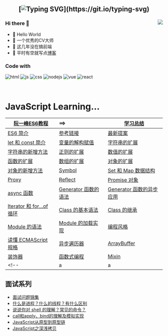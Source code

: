<h2 align="center">

[![Typing SVG](https://readme-typing-svg.herokuapp.com?font='Comfortaa'&color=%23268F77&size=30&center=true&vCenter=true&height=30&lines=console.log(%22Hello%20World%22);Welcome+to+my+profile+!)](https://git.io/typing-svg)
 
</h2>

<img align="right" src="https://github-readme-stats.vercel.app/api?username=ytking&show_icons=true">

### Hi there 👋
- 🤝 Hello World
- 🤣 一个优秀的CV大师
- 👀 这几年没在搞前端
- 🌈 平时有空就写点[博客](http://www.whyta.cn/)



### Code with
![html](https://img.shields.io/badge/-HTML5-E34F26?style=flat-square&logo=html5&logoColor=white)
![js](https://img.shields.io/badge/-JavaScript-oringe?style=flat-square&logo=javascript)
![css](https://img.shields.io/badge/-CSS3-1572B6?style=flat-square&logo=css3)
![nodejs](https://img.shields.io/badge/node-yellow)
![vue](https://img.shields.io/badge/vue-%2342b883)
![react](https://img.shields.io/badge/react-%23087EA4)

<!--
**ytking** is a ✨ _special_ ✨ repository because its `README.md` (this file) appears on your GitHub profile.

Here are some ideas to get you started:

- 🔭🚀💪🍭🌍 I’m currently working on ...
- 🌱 I’m currently learning ...
- 👯 I’m looking to collaborate on ...
- 🤔 I’m looking for help with ...
- 💬 Ask me about ...
- 📫 How to reach me: ...
- 😄 Pronouns: ...
- ⚡ Fun fact: ...
-->
<br />

<h1>JavaScript Learning...</h1> 

<!-- ### 阮一峰老师的 [ES6 入门教程](http://es6.ruanyifeng.com/) -->

| [阮一峰ES6教程](http://es6.ruanyifeng.com/) | ==> | [学习总结](https://github.com/ytking/ytking/blob/master/docs/ES6%20%E6%95%99%E7%A8%8B%2F33.ES6%E5%AD%A6%E4%B9%A0%E6%80%BB%E7%BB%93.md) |
|--------| :---------|--------|
| [ES6 简介](https://github.com/ytking/ytking/blob/master/docs/ES6%20%E6%95%99%E7%A8%8B/01.ECMAScript%206%20%E7%AE%80%E4%BB%8B.md) | [参考链接](https://github.com/ytking/ytking/blob/master/docs/ES6%20%E6%95%99%E7%A8%8B/34.%E5%8F%82%E8%80%83%E9%93%BE%E6%8E%A5.md)  |	[最新提案](https://github.com/ytking/ytking/blob/master/docs/ES6%20%E6%95%99%E7%A8%8B/29.%E6%9C%80%E6%96%B0%E6%8F%90%E6%A1%88.md) |
| [let 和 const 简介](https://github.com/ytking/ytking/blob/master/docs/ES6%20%E6%95%99%E7%A8%8B/02.let%20%E5%92%8C%20const%20%E5%91%BD%E4%BB%A4.md) | [变量的解构赋值](https://github.com/ytking/ytking/blob/master/docs/ES6%20%E6%95%99%E7%A8%8B/03.%E5%8F%98%E9%87%8F%E7%9A%84%E8%A7%A3%E6%9E%84%E8%B5%8B%E5%80%BC.md) | [字符串的扩展](https://github.com/ytking/ytking/blob/master/docs/ES6%20%E6%95%99%E7%A8%8B/04.%E5%AD%97%E7%AC%A6%E4%B8%B2%E7%9A%84%E6%89%A9%E5%B1%95.md)|
|[字符串的新增方法](https://github.com/ytking/ytking/blob/master/docs/ES6%20%E6%95%99%E7%A8%8B/05.%E5%AD%97%E7%AC%A6%E4%B8%B2%E7%9A%84%E6%96%B0%E5%A2%9E%E6%96%B9%E6%B3%95.md) | [正则的扩展](https://github.com/ytking/ytking/blob/master/docs/ES6%20%E6%95%99%E7%A8%8B/06.%E6%AD%A3%E5%88%99%E7%9A%84%E6%89%A9%E5%B1%95.md) |[数值的扩展](https://github.com/ytking/ytking/blob/master/docs/ES6%20%E6%95%99%E7%A8%8B/07.%E6%95%B0%E5%80%BC%E7%9A%84%E6%89%A9%E5%B1%95.md)|
| [函数的扩展](https://github.com/ytking/ytking/blob/master/docs/ES6%20%E6%95%99%E7%A8%8B/08.%E5%87%BD%E6%95%B0%E7%9A%84%E6%89%A9%E5%B1%95.md) | [数组的扩展](https://github.com/ytking/ytking/blob/master/docs/ES6%20%E6%95%99%E7%A8%8B/09.%E6%95%B0%E7%BB%84%E7%9A%84%E6%89%A9%E5%B1%95.md) |[对象的扩展](https://github.com/ytking/ytking/blob/master/docs/ES6%20%E6%95%99%E7%A8%8B/10.%E5%AF%B9%E8%B1%A1%E7%9A%84%E6%89%A9%E5%B1%95.md)|
| [对象的新增方法](https://github.com/ytking/ytking/blob/master/docs/ES6%20%E6%95%99%E7%A8%8B/11.%E5%AF%B9%E8%B1%A1%E7%9A%84%E6%96%B0%E5%A2%9E%E6%96%B9%E6%B3%95.md) | [Symbol](https://github.com/ytking/ytking/blob/master/docs/ES6%20%E6%95%99%E7%A8%8B/12.Symbol.md) |[Set 和 Map 数据结构](https://github.com/ytking/ytking/blob/master/docs/ES6%20%E6%95%99%E7%A8%8B/13.Set%20%E5%92%8C%20Map%20%E6%95%B0%E6%8D%AE%E7%BB%93%E6%9E%84.md)|
| [Proxy](https://github.com/ytking/ytking/blob/master/docs/ES6%20%E6%95%99%E7%A8%8B/14.Proxy.md) | [Reflect](https://github.com/ytking/ytking/blob/master/docs/ES6%20%E6%95%99%E7%A8%8B/15.Reflect.md) |[Promise 对象](https://github.com/ytking/ytking/blob/master/docs/ES6%20%E6%95%99%E7%A8%8B/16.Promise%20%E5%AF%B9%E8%B1%A1.md)|
| [async 函数](https://github.com/ytking/ytking/blob/master/docs/ES6%20%E6%95%99%E7%A8%8B/20.async%20%E5%87%BD%E6%95%B0.md) | [Generator 函数的语法](https://github.com/ytking/ytking/blob/master/docs/ES6%20%E6%95%99%E7%A8%8B/18.Generator%20%E5%87%BD%E6%95%B0%E7%9A%84%E8%AF%AD%E6%B3%95.md) |[Generator 函数的异步应用](https://github.com/ytking/ytking/blob/master/docs/ES6%20%E6%95%99%E7%A8%8B/19.Generator%20%E5%87%BD%E6%95%B0%E7%9A%84%E5%BC%82%E6%AD%A5%E5%BA%94%E7%94%A8.md)|
| [Iterator 和 for...of 循环](https://github.com/ytking/ytking/blob/master/docs/ES6%20%E6%95%99%E7%A8%8B/17.Iterator%20%E5%92%8C%20for-of%20%E5%BE%AA%E7%8E%AF.md) | [Class 的基本语法](https://github.com/ytking/ytking/blob/master/docs/ES6%20%E6%95%99%E7%A8%8B/21.Class%20%E7%9A%84%E5%9F%BA%E6%9C%AC%E8%AF%AD%E6%B3%95.md) |[Class 的继承](https://github.com/ytking/ytking/blob/master/docs/ES6%20%E6%95%99%E7%A8%8B/22.Class%20%E7%9A%84%E7%BB%A7%E6%89%BF.md)|
| [Module 的语法](https://github.com/ytking/ytking/blob/master/docs/ES6%20%E6%95%99%E7%A8%8B/23.Module%20%E7%9A%84%E8%AF%AD%E6%B3%95.md) | [Module 的加载实现](https://github.com/ytking/ytking/blob/master/docs/ES6%20%E6%95%99%E7%A8%8B/24.Module%20%E7%9A%84%E5%8A%A0%E8%BD%BD%E5%AE%9E%E7%8E%B0.md) |[编程风格](https://github.com/ytking/ytking/blob/master/docs/ES6%20%E6%95%99%E7%A8%8B/25.%E7%BC%96%E7%A8%8B%E9%A3%8E%E6%A0%BC.md)|
| [读懂 ECMAScript 规格](https://github.com/ytking/ytking/blob/master/docs/ES6%20%E6%95%99%E7%A8%8B/26.%E8%AF%BB%E6%87%82%20ECMAScript%20%E8%A7%84%E6%A0%BC.md) | [异步遍历器](https://github.com/ytking/ytking/blob/master/docs/ES6%20%E6%95%99%E7%A8%8B/27.%E5%BC%82%E6%AD%A5%E9%81%8D%E5%8E%86%E5%99%A8.md) |[ArrayBuffer](https://github.com/ytking/ytking/blob/master/docs/ES6%20%E6%95%99%E7%A8%8B/28.ArrayBuffer.md)|
| [装饰器](https://github.com/ytking/ytking/blob/master/docs/ES6%20%E6%95%99%E7%A8%8B/30.%E8%A3%85%E9%A5%B0%E5%99%A8.md) | [函数式编程](https://github.com/ytking/ytking/blob/master/docs/ES6%20%E6%95%99%E7%A8%8B/31.%E5%87%BD%E6%95%B0%E5%BC%8F%E7%BC%96%E7%A8%8B.md) |[Mixin](https://github.com/ytking/ytking/blob/master/docs/ES6%20%E6%95%99%E7%A8%8B/32.Mixin.md)|
<!-- |a|a|a| -->

## 面试系列

- [面试问题锦集](https://github.com/ytking/ytking/issues/35)
- [什么是进程？什么的线程？有什么区别](https://github.com/ytking/ytking/issues/23)
- [说说你对 shell 的理解？常见的命令？](https://github.com/ytking/ytking/issues/22)
- [call和apply、bind的理解及模拟实现](https://github.com/ytking/ytking/issues/20)
- [JavaScript从原型到原型链](https://github.com/ytking/ytking/issues/5)
- [JavaScript之深浅拷贝](https://github.com/ytking/ytking/issues/4)



